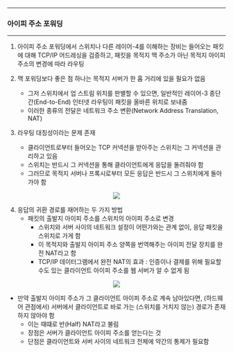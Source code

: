 -----
### 아이피 주소 포워딩
-----
1. 아이피 주소 포워딩에서 스위치나 다른 레이어-4를 이해하는 장비는 들어오는 패킷에 대해 TCP/IP 어드레싱을 검증하고, 패킷을 목적지 맥 주소가 아닌 목적지 아이피 주소의 변경에 따라 라우팅
2. 맥 포워딩보다 좋은 점 하나는 목적지 서버가 한 홉 거리에 있을 필요가 없음
   - 그저 스위치에서 업 스트림 위치를 판별할 수 있으면, 일반적인 레이어-3 종단간(End-to-End) 인터넷 라우팅이 패킷을 올바른 위치로 보내줌
   - 이러한 종류의 전달은 네트워크 주소 변환(Network Address Translation, NAT)

3. 라우팅 대칭성이라는 문제 존재
   - 클라이언트로부터 들어오는 TCP 커넥션을 받아주는 스위치는 그 커넥션을 관리하고 있음
   - 스위치는 반드시 그 커넥션을 통해 클라이언트에게 응답을 돌려줘야 함
   - 그러므로 목적지 서버나 프록시로부터 모든 응답은 반드시 그 스위치에게 돌아가야 함
<div align="center">
<img src="https://github.com/user-attachments/assets/aa45d794-ad23-44e1-a8be-c4f1bff01954">
</div>

4. 응답의 귀환 경로를 재어하는 두 가지 방법
   - 패킷의 출발지 아이피 주소를 스위치의 아이피 주소로 변경
     + 스위치와 서버 사이의 네트워크 설정이 어떤가와는 관계 없이, 응답 패킷을 스위치로 가게 함
     + 이 목적지와 출발지 아이피 주소 양쪽을 번역해주는 아이피 전달 장치를 완전 NAT라고 함
     + TCP/IP 데이터그램에서 완전 NAT의 효과 : 인증이나 결제를 위해 필요할 수도 있는 클라이언트 아이피 주소를 웹 서버가 알 수 없게 됨

<div align="center">
<img src="https://github.com/user-attachments/assets/c4269963-82f0-412e-a79b-8f278694cba4">
</div>

   - 만약 출발지 아이피 주소가 그 클라이언트 아이피 주소로 계속 남아있다면, (하드웨어 관점에서) 서버에서 클라이언트로 바로 가는 (스위치를 거치지 않는) 경로가 존재하지 않아야 함
     + 이는 때떄로 반(Half) NAT라고 불림
     + 장점은 서버가 클라이언트 아이피 주소를 얻는다는 것
     + 단점은 클라이언트와 서버 사이의 네트워크 전체에 약간의 통제가 필요함
